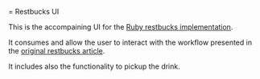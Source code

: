 = Restbucks UI

This is the accompaining UI for the [Ruby restbucks
implementation](https://github.com/cwabbott/restbucks).

It consumes and allow the user to interact with the workflow presented
in the [original restbucks article](http://www.infoq.com/articles/webber-rest-workflow).

It includes also the functionality to pickup the drink.
